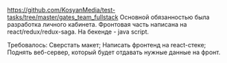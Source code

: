 https://github.com/KosyanMedia/test-tasks/tree/master/gates_team_fullstack
Основной обязанностью была разработка личного кабинета. Фронтовая часть написана на react/redux/redux-saga. На бекенде - java script.

Требовалось:
Сверcтать макет;
Написать фронтенд на react-стеке;
Поднять веб-сервер, который будет отдавать нужные данные на фронт.
